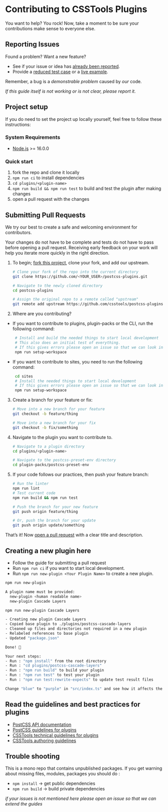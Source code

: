 # Contributing to CSSTools Plugins

You want to help? You rock! Now, take a moment to be sure your contributions
make sense to everyone else.

## Reporting Issues

Found a problem? Want a new feature?

- See if your issue or idea has [already been reported].
- Provide a [reduced test case] or a [live example].

Remember, a bug is a _demonstrable problem_ caused by _our_ code.

_If this guide itself is not working or is not clear, please report it._

## Project setup

If you do need to set the project up locally yourself, feel free to follow these
instructions:

### System Requirements

- [Node.js](https://nodejs.org/) >= 16.0.0

### Quick start

1. fork the repo and clone it locally
2. `npm run ci` to install dependencies
3. `cd plugins/<plugin-name>`
4. `npm run build && npm run test` to build and test the plugin after making changes
5. open a pull request with the changes

## Submitting Pull Requests

We try our best to create a safe and welcoming environment for contributors.

Your changes do not have to be complete and tests do not have to pass before opening a pull request.
Receiving early feedback on your work will help you iterate more quickly in the right direction.

1. To begin; [fork this project], clone your fork, and add our upstream.
   ```bash
   # Clone your fork of the repo into the current directory
   git clone https://github.com/<YOUR_USER>/postcss-plugins.git

   # Navigate to the newly cloned directory
   cd postcss-plugins

   # Assign the original repo to a remote called "upstream"
   git remote add upstream https://github.com/csstools/postcss-plugins.git
   ```

2. Where are you contributing?

* If you want to contribute to plugins, plugin-packs or the CLI, run the following command:

   ```bash
    # Install and build the needed things to start local development
    # This also does an initial test of everything.
    # If this gives errors please open an issue so that we can look into it.
    npm run setup-workspace
   ```

* If you want to contribute to sites, you need to run the following command: 

   ```bash
    cd sites
    # Install the needed things to start local development
    # If this gives errors please open an issue so that we can look into it.
    npm run setup-workspace
   ```

3. Create a branch for your feature or fix:
   ```bash
   # Move into a new branch for your feature
   git checkout -b feature/thing
   ```
   ```bash
   # Move into a new branch for your fix
   git checkout -b fix/something
   ```

3. Navigate to the plugin you want to contribute to.
   ```bash
   # Navigate to a plugin directory
   cd plugins/<plugin-name>
   ```
   ```bash
   # Navigate to the postcss-preset-env directory
   cd plugin-packs/postcss-preset-env
   ```

4. If your code follows our practices, then push your feature branch:
   ```bash
   # Run the linter
   npm run lint
   # Test current code
   npm run build && npm run test
   ```
   ```bash
   # Push the branch for your new feature
   git push origin feature/thing
   ```
   ```bash
   # Or, push the branch for your update
   git push origin update/something
   ```

That’s it! Now [open a pull request] with a clear title and description.

## Creating a new plugin here

- Follow the guide for submitting a pull request
- Run `npm run ci` if you want to start local development.
- Run `npm run new-plugin <Your Plugin Name>` to create a new plugin.

```bash
npm run new-plugin

A plugin name must be provided:
  new-plugin <human readable name>
  new-plugin Cascade Layers
```

```bash
npm run new-plugin Cascade Layers

- Creating new plugin Cascade Layers
- Copied base plugin to ./plugins/postcss-cascade-layers
- Cleaned up files and directories not required in a new plugin
- Relabeled references to base plugin
- Updated "package.json"

Done! 🎉

Your next steps:
- Run : "npm install" from the root directory
- Run : "cd plugins/postcss-cascade-layers"
- Run : "npm run build" to build your plugin
- Run : "npm run test" to test your plugin
- Run : "npm run test:rewrite-expects" to update test result files

Change "blue" to "purple" in "src/index.ts" and see how it affects the test outcome
```

## Read the guidelines and best practices for plugins

- [PostCSS API documentation](https://postcss.org/api/)
- [PostCSS guidelines for plugins](https://github.com/postcss/postcss/blob/main/docs/guidelines/plugin.md)
- [CSSTools technical guidelines for plugins](https://github.com/csstools/postcss-plugins/wiki/Plugin-best-practices)
- [CSSTools authoring guidelines](https://github.com/csstools/postcss-plugins/blob/main/AUTHORING_GUIDELINES.md)

## Trouble shooting

This is a mono repo that contains unpublished packages.
If you get warning about missing files, modules, packages you should do :

- `npm install` -> get public dependencies
- `npm run build` -> build private dependencies

_if your issues is not mentioned here please open an issue so that we can extend the guides_

[already been reported]: https://github.com/csstools/postcss-plugins/issues
[fork this project]:     https://github.com/csstools/postcss-plugins/fork
[live example]:          https://codepen.io/pen
[open a pull request]:   https://help.github.com/articles/using-pull-requests/
[reduced test case]:     https://css-tricks.com/reduced-test-cases/
